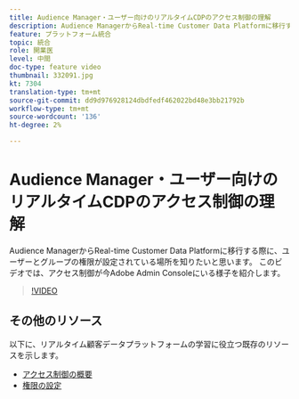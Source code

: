 ```yaml
---
title: Audience Manager・ユーザー向けのリアルタイムCDPのアクセス制御の理解
description: Audience ManagerからReal-time Customer Data Platformに移行する際に、ユーザーとグループの権限が設定されている場所を知りたいと思います。 このビデオでは、アクセス制御が今Adobe Admin Consoleにいる様子を紹介します。
feature: プラットフォーム統合
topic: 統合
role: 開業医
level: 中間
doc-type: feature video
thumbnail: 332091.jpg
kt: 7304
translation-type: tm+mt
source-git-commit: dd9d976928124dbdfedf462022bd48e3bb21792b
workflow-type: tm+mt
source-wordcount: '136'
ht-degree: 2%

---
```



# Audience Manager・ユーザー向けのリアルタイムCDPのアクセス制御の理解

Audience ManagerからReal-time Customer Data Platformに移行する際に、ユーザーとグループの権限が設定されている場所を知りたいと思います。 このビデオでは、アクセス制御が今Adobe Admin Consoleにいる様子を紹介します。

>[!VIDEO](https://video.tv.adobe.com/v/332091/?quality=12&learn=on)

## その他のリソース

以下に、リアルタイム顧客データプラットフォームの学習に役立つ既存のリソースを示します。

* [アクセス制御の概要](https://experienceleague.adobe.com/docs/experience-platform/access-control/home.html?lang=en#access-control-hierarchy-and-workflow)
* [権限の設定](https://experienceleague.adobe.com/docs/platform-learn/getting-started-for-data-architects-and-data-engineers/configure-permissions.html?lang=en)

